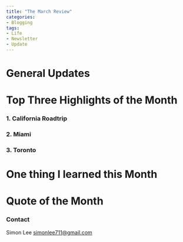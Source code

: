```yaml
---
title: "The March Review"
categories:
- Blogging
tags:
- Life
- Newsletter
- Update
---
```


# General Updates




# Top Three Highlights of the Month

### 1. California Roadtrip

### 2. Miami

### 3. Toronto

# One thing I learned this Month


# Quote of the Month


### Contact

Simon Lee
simonlee711@gmail.com